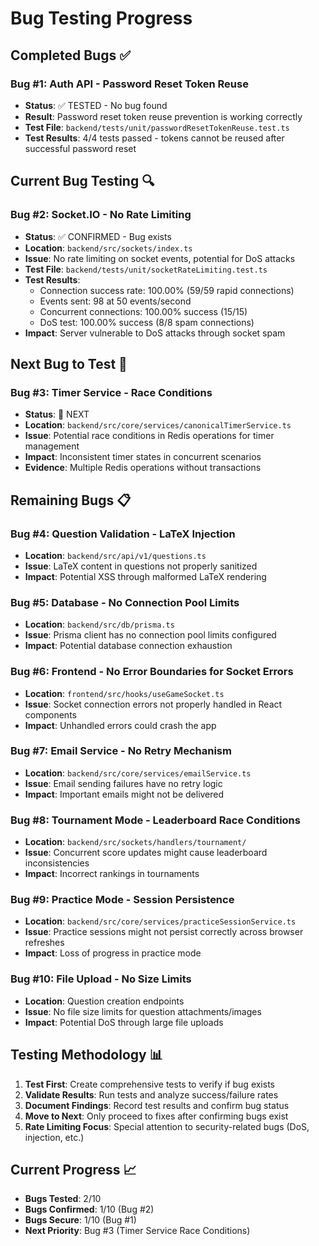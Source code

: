 # Bug Testing Progress

## Completed Bugs ✅

### Bug #1: Auth API - Password Reset Token Reuse
- **Status**: ✅ TESTED - No bug found
- **Result**: Password reset token reuse prevention is working correctly
- **Test File**: `backend/tests/unit/passwordResetTokenReuse.test.ts`
- **Test Results**: 4/4 tests passed - tokens cannot be reused after successful password reset

## Current Bug Testing 🔍

### Bug #2: Socket.IO - No Rate Limiting
- **Status**: ✅ CONFIRMED - Bug exists
- **Location**: `backend/src/sockets/index.ts`
- **Issue**: No rate limiting on socket events, potential for DoS attacks
- **Test File**: `backend/tests/unit/socketRateLimiting.test.ts`
- **Test Results**:
  - Connection success rate: 100.00% (59/59 rapid connections)
  - Events sent: 98 at 50 events/second
  - Concurrent connections: 100.00% success (15/15)
  - DoS test: 100.00% success (8/8 spam connections)
- **Impact**: Server vulnerable to DoS attacks through socket spam

## Next Bug to Test 🎯

### Bug #3: Timer Service - Race Conditions
- **Status**: 🔄 NEXT
- **Location**: `backend/src/core/services/canonicalTimerService.ts`
- **Issue**: Potential race conditions in Redis operations for timer management
- **Impact**: Inconsistent timer states in concurrent scenarios
- **Evidence**: Multiple Redis operations without transactions

## Remaining Bugs 📋

### Bug #4: Question Validation - LaTeX Injection
- **Location**: `backend/src/api/v1/questions.ts`
- **Issue**: LaTeX content in questions not properly sanitized
- **Impact**: Potential XSS through malformed LaTeX rendering

### Bug #5: Database - No Connection Pool Limits
- **Location**: `backend/src/db/prisma.ts`
- **Issue**: Prisma client has no connection pool limits configured
- **Impact**: Potential database connection exhaustion

### Bug #6: Frontend - No Error Boundaries for Socket Errors
- **Location**: `frontend/src/hooks/useGameSocket.ts`
- **Issue**: Socket connection errors not properly handled in React components
- **Impact**: Unhandled errors could crash the app

### Bug #7: Email Service - No Retry Mechanism
- **Location**: `backend/src/core/services/emailService.ts`
- **Issue**: Email sending failures have no retry logic
- **Impact**: Important emails might not be delivered

### Bug #8: Tournament Mode - Leaderboard Race Conditions
- **Location**: `backend/src/sockets/handlers/tournament/`
- **Issue**: Concurrent score updates might cause leaderboard inconsistencies
- **Impact**: Incorrect rankings in tournaments

### Bug #9: Practice Mode - Session Persistence
- **Location**: `backend/src/core/services/practiceSessionService.ts`
- **Issue**: Practice sessions might not persist correctly across browser refreshes
- **Impact**: Loss of progress in practice mode

### Bug #10: File Upload - No Size Limits
- **Location**: Question creation endpoints
- **Issue**: No file size limits for question attachments/images
- **Impact**: Potential DoS through large file uploads

## Testing Methodology 📊

1. **Test First**: Create comprehensive tests to verify if bug exists
2. **Validate Results**: Run tests and analyze success/failure rates
3. **Document Findings**: Record test results and confirm bug status
4. **Move to Next**: Only proceed to fixes after confirming bugs exist
5. **Rate Limiting Focus**: Special attention to security-related bugs (DoS, injection, etc.)

## Current Progress 📈

- **Bugs Tested**: 2/10
- **Bugs Confirmed**: 1/10 (Bug #2)
- **Bugs Secure**: 1/10 (Bug #1)
- **Next Priority**: Bug #3 (Timer Service Race Conditions)